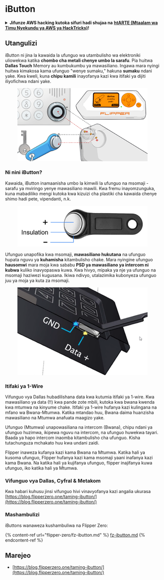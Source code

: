 # iButton

<details>

<summary><strong>Jifunze AWS hacking kutoka sifuri hadi shujaa na</strong> <a href="https://training.hacktricks.xyz/courses/arte"><strong>htARTE (Mtaalam wa Timu Nyekundu ya AWS ya HackTricks)</strong></a><strong>!</strong></summary>

Njia nyingine za kusaidia HackTricks:

* Ikiwa unataka kuona **kampuni yako ikitangazwa kwenye HackTricks** au **kupakua HackTricks kwa PDF** Angalia [**MIPANGO YA KUJIUNGA**](https://github.com/sponsors/carlospolop)!
* Pata [**swag rasmi wa PEASS & HackTricks**](https://peass.creator-spring.com)
* Gundua [**Familia ya PEASS**](https://opensea.io/collection/the-peass-family), mkusanyiko wetu wa kipekee wa [**NFTs**](https://opensea.io/collection/the-peass-family)
* **Jiunge na** 💬 [**Kikundi cha Discord**](https://discord.gg/hRep4RUj7f) au kikundi cha [**telegram**](https://t.me/peass) au **tufuate** kwenye **Twitter** 🐦 [**@carlospolopm**](https://twitter.com/hacktricks\_live)**.**
* **Shiriki mbinu zako za udukuzi kwa kuwasilisha PRs kwa** [**HackTricks**](https://github.com/carlospolop/hacktricks) na [**HackTricks Cloud**](https://github.com/carlospolop/hacktricks-cloud) repos za github.

</details>

## Utangulizi

iButton ni jina la kawaida la ufunguo wa utambulisho wa elektroniki uliowekwa katika **chombo cha metali chenye umbo la sarafu**. Pia huitwa **Dallas Touch** Memory au kumbukumbu ya mawasiliano. Ingawa mara nyingi huitwa kimakosa kama ufunguo "wenye sumaku," hakuna **sumaku** ndani yake. Kwa kweli, kuna **chipu kamili** inayofanya kazi kwa itifaki ya dijiti iliyofichwa ndani yake.

<figure><img src="../../.gitbook/assets/image (915).png" alt=""><figcaption></figcaption></figure>

### Ni nini iButton? <a href="#what-is-ibutton" id="what-is-ibutton"></a>

Kawaida, iButton inamaanisha umbo la kimwili la ufunguo na msomaji - sarafu ya mviringo yenye mawasiliano mawili. Kwa fremu inayomzunguka, kuna mabadiliko mengi kutoka kwa kizuizi cha plastiki cha kawaida chenye shimo hadi pete, vipendanti, n.k.

<figure><img src="../../.gitbook/assets/image (1078).png" alt=""><figcaption></figcaption></figure>

Ufunguo unapofika kwa msomaji, **mawasiliano hukutana** na ufunguo hupata nguvu ya **kuhamisha** kitambulisho chake. Mara nyingine ufunguo **hausomwi** mara moja kwa sababu **PSD ya mawasiliano ya intercom ni kubwa** kuliko inavyopaswa kuwa. Kwa hivyo, mipaka ya nje ya ufunguo na msomaji haziwezi kugusana. Ikiwa ndivyo, utalazimika kubonyeza ufunguo juu ya moja ya kuta za msomaji.

<figure><img src="../../.gitbook/assets/image (290).png" alt=""><figcaption></figcaption></figure>

### **Itifaki ya 1-Wire** <a href="#id-1-wire-protocol" id="id-1-wire-protocol"></a>

Vifunguo vya Dallas hubadilishana data kwa kutumia itifaki ya 1-wire. Kwa mawasiliano ya data (!!) kwa pande zote mbili, kutoka kwa bwana kwenda kwa mtumwa na kinyume chake. Itifaki ya 1-wire hufanya kazi kulingana na mfano wa Bwana-Mtumwa. Katika mtandao huu, Bwana daima huanzisha mawasiliano na Mtumwa anafuata maagizo yake.

Ufunguo (Mtumwa) unapowasiliana na intercom (Bwana), chipu ndani ya ufunguo huzimwa, ikipewa nguvu na intercom, na ufunguo huwekwa tayari. Baada ya hapo intercom inaomba kitambulisho cha ufunguo. Kisha tutachunguza mchakato huu kwa undani zaidi.

Flipper inaweza kufanya kazi kama Bwana na Mtumwa. Katika hali ya kusoma ufunguo, Flipper hufanya kazi kama msomaji yaani inafanya kazi kama Bwana. Na katika hali ya kujifanya ufunguo, flipper inajifanya kuwa ufunguo, iko katika hali ya Mtumwa.

### Vifunguo vya Dallas, Cyfral & Metakom

Kwa habari kuhusu jinsi vifunguo hivi vinavyofanya kazi angalia ukurasa [https://blog.flipperzero.one/taming-ibutton/](https://blog.flipperzero.one/taming-ibutton/)

### Mashambulizi

iButtons wanaweza kushambuliwa na Flipper Zero:

{% content-ref url="flipper-zero/fz-ibutton.md" %}
[fz-ibutton.md](flipper-zero/fz-ibutton.md)
{% endcontent-ref %}

## Marejeo

* [https://blog.flipperzero.one/taming-ibutton/](https://blog.flipperzero.one/taming-ibutton/)
